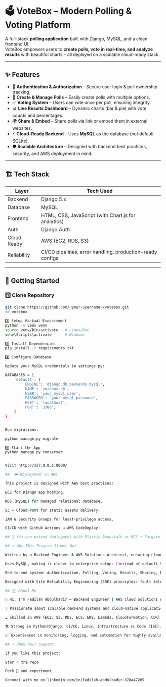 # 🗳️ VoteBox – Modern Polling & Voting Platform  

A full-stack **polling application** built with Django, MySQL, and a clean frontend UI.  
VoteBox empowers users to **create polls, vote in real-time, and analyze results** with beautiful charts – all deployed on a scalable cloud-ready stack.  

---

## ✨ Features  

- 🔐 **Authentication & Authorization** – Secure user login & poll ownership tracking.  
- 📝 **Create & Manage Polls** – Easily create polls with multiple options.  
- ✅ **Voting System** – Users can vote once per poll, ensuring integrity.  
- 📊 **Live Results Dashboard** – Dynamic charts (bar & pie) with vote counts and percentages.  
- 🌍 **Share & Embed** – Share polls via link or embed them in external websites.  
- ⚡ **Cloud-Ready Backend** – Uses **MySQL** as the database (not default SQLite).  
- 🛡️ **Scalable Architecture** – Designed with backend best practices, security, and AWS deployment in mind.  

---

## 🏗️ Tech Stack  

| Layer          | Tech Used |
|----------------|-----------|
| Backend        | Django 5.x |
| Database       | MySQL |
| Frontend       | HTML, CSS, JavaScript (with Chart.js for analytics) |
| Auth           | Django Auth |
| Cloud Ready    | AWS (EC2, RDS, S3) |
| Reliability    | CI/CD pipelines, error handling, production-ready configs |

---

## 🚀 Getting Started  

### 1️⃣ Clone Repository  
```bash
git clone https://github.com/<your-username>/votebox.git
cd votebox

2️⃣ Setup Virtual Environment
python -m venv venv
source venv/bin/activate   # Linux/Mac
venv\Scripts\activate      # Windows

3️⃣ Install Dependencies
pip install -r requirements.txt

4️⃣ Configure Database

Update your MySQL credentials in settings.py:

DATABASES = {
    'default': {
        'ENGINE': 'django.db.backends.mysql',
        'NAME': 'votebox_db',
        'USER': 'your_mysql_user',
        'PASSWORD': 'your_mysql_password',
        'HOST': 'localhost',
        'PORT': '3306',
    }
}


Run migrations:

python manage.py migrate

5️⃣ Start the App
python manage.py runserver


Visit http://127.0.0.1:8000/

##  ☁️ Deployment on AWS

This project is designed with AWS best practices:

EC2 for Django app hosting.

RDS (MySQL) for managed relational database.

S3 + CloudFront for static assets delivery.

IAM & Security Groups for least-privilege access.

CI/CD with GitHub Actions → AWS CodeDeploy.

## 📌 You can extend deployment with Elastic Beanstalk or ECS + Fargate for containerization.

## 🔥 Why This Project Stands Out

Written by a Backend Engineer & AWS Solutions Architect, ensuring cloud scalability and production reliability.

Uses MySQL, making it closer to enterprise setups (instead of default SQLite).

End-to-end system: Authentication, Polling, Voting, Results, Sharing, Embedding.

Designed with Site Reliability Engineering (SRE) principles: fault tolerance, CI/CD readiness, observability hooks.

## 🧑‍💻 About Me

👋 Hi, I’m Fadilah Abdulkadir – Backend Engineer | AWS Cloud Solutions Architect | Site Reliability Engineer.

💡 Passionate about scalable backend systems and cloud-native applications.

☁️ Skilled in AWS (EC2, S3, RDS, ECS, EKS, Lambda, CloudFormation, CDK).

🛠️ Strong in Python/Django, CI/CD, Linux, Infrastructure as Code (IaC).

📈 Experienced in monitoring, logging, and automation for highly available systems.

## ⭐ Show Your Support

If you like this project:

Star ⭐ the repo

Fork 🍴 and experiment

Connect with me on linkedin.com/in/fadilah-abdulkadir-378a47269
 
